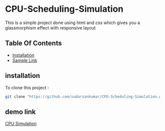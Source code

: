 # CPU-Scheduling-Simulation
This is a simple project done using html and css which gives you a glassmorphism effect with responsive layout
## Table Of Contents
- [Installation](#installation)
- [Sample Link](#sample-link)

## installation
To clone this project :

```bash
git clone "https://github.com/sudarsankumar/CPU-Scheduling-Simulation.git"
```

## demo link
[CPU Simulation](https://sudarsankumar.github.io/CPU-Scheduling-Simulation/)